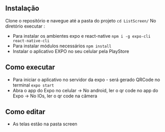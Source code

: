 ## Instalação
Clone o repositório e navegue até a pasta do projeto `cd ListScreen/`
No diretório executar :

- Para instalar os ambientes expo e react-native
`npm i -g expo-cli react-native-cli`
- Para instalar módulos necessários
`npm install`
- Instalar o aplicativo EXPO no seu celular pela PlayStore 

## Como executar
- Para iniciar o aplicativo no servidor da expo - será gerado QRCode no terminal
`expo start` 
- Abra o app do Expo no celular
-> No android, ler o qr code no app do Expo
-> No IOs, ler o qr code na câmera

## Como editar 
- As telas estão na pasta screen

